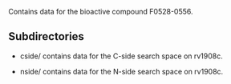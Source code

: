 Contains data for the bioactive compound F0528-0556.

## Subdirectories

- cside/ contains data for the C-side search space on rv1908c.

- nside/ contains data for the N-side search space on rv1908c.

